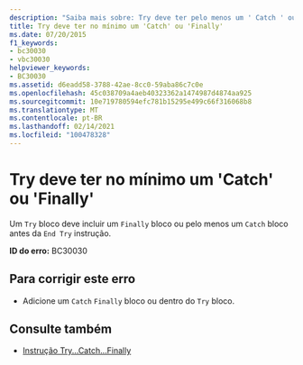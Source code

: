 ```yaml
---
description: "Saiba mais sobre: Try deve ter pelo menos um ' Catch ' ou um ' Finally '"
title: Try deve ter no mínimo um 'Catch' ou 'Finally'
ms.date: 07/20/2015
f1_keywords:
- bc30030
- vbc30030
helpviewer_keywords:
- BC30030
ms.assetid: d6eadd58-3788-42ae-8cc0-59aba86c7c0e
ms.openlocfilehash: 45c038709a4aeb40323362a1474987d4874aa925
ms.sourcegitcommit: 10e719780594efc781b15295e499c66f316068b8
ms.translationtype: MT
ms.contentlocale: pt-BR
ms.lasthandoff: 02/14/2021
ms.locfileid: "100478328"
---
```

# <a name="try-must-have-at-least-one-catch-or-a-finally"></a>Try deve ter no mínimo um 'Catch' ou 'Finally'

Um `Try` bloco deve incluir um `Finally` bloco ou pelo menos um `Catch` bloco antes da `End Try` instrução.  
  
 **ID do erro:** BC30030  
  
## <a name="to-correct-this-error"></a>Para corrigir este erro  
  
- Adicione um `Catch` `Finally` bloco ou dentro do `Try` bloco.  
  
## <a name="see-also"></a>Consulte também

- [Instrução Try...Catch...Finally](../language-reference/statements/try-catch-finally-statement.md)
